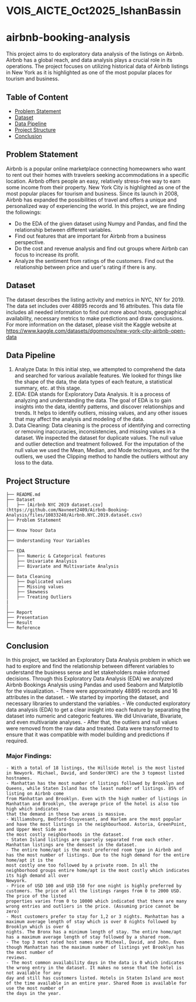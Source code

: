 # VOIS_AICTE_Oct2025_IshanBassin 
# airbnb-booking-analysis
This project aims to do exploratory data analysis of the listings on Airbnb. Airbnb has a global reach, and data analysis plays a crucial role in its operations. The project focuses on utilizing historical data of Airbnb listings in New York as it is highlighted as one of the most popular places for tourism and business.

## Table of Content
  * [Problem Statement](#problem-statement)
  * [Dataset](#dataset)
  * [Data Pipeline](#data-pipeline)
  * [Project Structure](#project-structure)
  * [Conclusion](#conclusion)
  
  
## Problem Statement
Airbnb is a popular online marketplace connecting homeowners who want to rent out their homes with travelers seeking accommodations in a specific location. Airbnb offers people an easy, relatively stress-free way to earn some income from their property. New York City is highlighted as one of the most popular places for tourism and business. Since its launch in 2008, Airbnb has expanded the possibilities of travel and offers a unique and personalized way of experiencing the world. In this project, we are finding the followings:
  * Do the EDA of the given dataset using Numpy and Pandas, and find the relationship between different variables.
  * Find out features that are important for Airbnb from a business perspective.
  * Do the cost and revenue analysis and find out groups where Airbnb can focus to increase its profit.
  * Analyze the sentiment from ratings of the customers. Find out the relationship between price and user's rating if there is any.


## Dataset
The dataset describes the listing activity and metrics in NYC, NY for 2019. The data set includes over 48895 records and 16 attributes. This data file includes all needed information to find out more about hosts, geographical availability, necessary metrics to make predictions and draw conclusions. For more information on the dataset, please visit the Kaggle website at https://www.kaggle.com/datasets/dgomonov/new-york-city-airbnb-open-data


## Data Pipeline
  1. Analyze Data: 
      In this initial step, we attempted to comprehend the data and searched for various available features. We looked for things like the shape of the data, the 
      data types of each feature, a statistical summary, etc. at this stage.
  2. EDA: 
      EDA stands for Exploratory Data Analysis. It is a process of analyzing and understanding the data. The goal of EDA is to gain insights into the data, identify 
      patterns, and discover relationships and trends. It helps to identify outliers, missing values, and any other issues that may affect the analysis and modeling 
      of the data.
  3. Data Cleaning: 
      Data cleaning is the process of identifying and correcting or removing inaccuracies, inconsistencies, and missing values in a dataset. We inspected the dataset 
      for duplicate values. The null value and outlier detection and treatment followed. For the imputation of the null value we used the Mean, Median, and Mode 
      techniques, and for the outliers, we used the Clipping method to handle the outliers without any loss to the data.
      

## Project Structure
```
├── README.md
├── Dataset 
│   ├── [Airbnb NYC 2019 dataset.csv](https://github.com/Navneet2409/Airbnb-Booking-Analysis/files/10833240/Airbnb.NYC.2019.dataset.csv)
├── Problem Statement
│
├── Know Yoour Data
│
├── Understanding Your Variables
│
├── EDA
│   ├── Numeric & Categorical features
│   ├── Univariate Analysis
│   ├── Bivariate and Multivariate Analysis
│
├── Data Cleaning
│   ├── Duplicated values
│   ├── Missing values
│   ├── Skewness
│   ├── Treating Outliers
|
│   
├── Report
├── Presentation
├── Result
└── Reference
```


## Conclusion
In this project, we tackled an Exploratory Data Analysis problem in which we had to explore and find the relationship between different variables to understand the business sense and let stakeholders make informed decisions. Through this Exploratory Data Analysis (EDA) we analyzed Airbnb Bookings Analysis using Pandas and used Seaborn and Matplotlib for the visualization. 
    - There were approximately 48895 records and 16 attributes in the dataset.
    - We started by importing the dataset, and necessary libraries to understand the variables.
    - We conducted exploratory data analysis (EDA) to get a clear insight into each feature by separating the dataset into numeric and categoric features. We did 
    Univariate, Bivariate, and even multivariate analyses.
    - After that, the outliers and null values were removed from the raw data and treated. Data were transformed to ensure that it was compatible with model building 
    and predictions if required.

  ### **Major Findings**:
    - With a total of 18 listings, the Hillside Hotel is the most listed in Newyork. Michael, David, and Sonder(NYC) are the 3 topmost listed hostnames.
    - Manhattan has the most number of listings followed by Brooklyn and Queens, while Staten Island has the least number of listings. 85% of listing on Airbnb come 
    from Manhattan and Brooklyn. Even with the high number of listings in Manhattan and Brooklyn, the average price of the hotel is also too high which indicates 
    that the demand in these two areas is massive.
    - Williamsburg, Bedford-Stuyvesant, and Harlem are the most popular and have the most listings in the neighbourhood. Astoria, GreenPoint, and Upper West Side are 
    the most costly neighborhoods in the dataset.
    - Staten Island listings are sparsely separated from each other. Manhattan listings are the densest in the dataset.
    - The entire home/apt is the most preferred room type in Airbnb and has the most number of listings. Due to the high demand for the entire home/apt it is the 
    most costly one too followed by a private room. In all the neighborhood groups entire home/apt is the most costly which indicates its high demand all over 
    Newyork.
    - Price of USD 100 and USD 150 for one night is highly preferred by customers. The price of all the listings ranges from 0 to 2000 USD. The price of the listed 
    properties varies from 0 to 10000 which indicated that there are many wrong entries and outliers in the price. (Assuming price cannot be zero)
    - Most customers prefer to stay for 1,2 or 3 nights. Manhattan has a maximum average length of stay which is over 8 nights followed by Brooklyn which is over 6 
    nights. The Bronx has a minimum length of stay. The entire home/apt has a maximum average length of stay followed by a shared room.
    - The top 3 most rated host names are Micheal, David, and John. Even though Manhattan has the maximum number of listings yet Brooklyn has the most number of 
    reviews.
    - The most common availability days in the data is 0 which indicates the wrong entry in the dataset. It makes no sense that the hotel is not available for any 
    day and still has customers listed. Hotels in Staten Island are most of the time available in an entire year. Shared Room is available for use the most number of 
    the days in the year.
    
    
    
    
